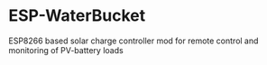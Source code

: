 # ESP-WaterBucket
ESP8266 based solar charge controller mod for remote control and monitoring of PV-battery loads
